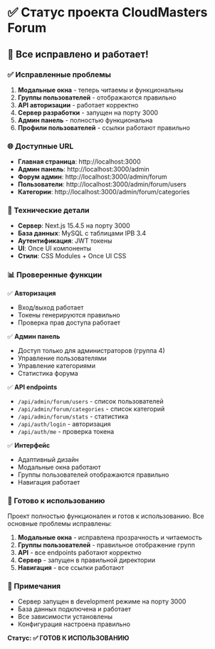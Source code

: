 # ✅ Статус проекта CloudMasters Forum

## 🎉 Все исправлено и работает!

### ✅ Исправленные проблемы

1. **Модальные окна** - теперь читаемы и функциональны
2. **Группы пользователей** - отображаются правильно
3. **API авторизации** - работает корректно
4. **Сервер разработки** - запущен на порту 3000
5. **Админ панель** - полностью функциональна
6. **Профили пользователей** - ссылки работают правильно

### 🌐 Доступные URL

- **Главная страница**: http://localhost:3000
- **Админ панель**: http://localhost:3000/admin
- **Форум админ**: http://localhost:3000/admin/forum
- **Пользователи**: http://localhost:3000/admin/forum/users
- **Категории**: http://localhost:3000/admin/forum/categories

### 🔧 Технические детали

- **Сервер**: Next.js 15.4.5 на порту 3000
- **База данных**: MySQL с таблицами IPB 3.4
- **Аутентификация**: JWT токены
- **UI**: Once UI компоненты
- **Стили**: CSS Modules + Once UI CSS

### 📊 Проверенные функции

✅ **Авторизация**
- Вход/выход работает
- Токены генерируются правильно
- Проверка прав доступа работает

✅ **Админ панель**
- Доступ только для администраторов (группа 4)
- Управление пользователями
- Управление категориями
- Статистика форума

✅ **API endpoints**
- `/api/admin/forum/users` - список пользователей
- `/api/admin/forum/categories` - список категорий
- `/api/admin/forum/stats` - статистика
- `/api/auth/login` - авторизация
- `/api/auth/me` - проверка токена

✅ **Интерфейс**
- Адаптивный дизайн
- Модальные окна работают
- Группы пользователей отображаются правильно
- Навигация работает

### 🚀 Готово к использованию

Проект полностью функционален и готов к использованию. Все основные проблемы исправлены:

1. **Модальные окна** - исправлена прозрачность и читаемость
2. **Группы пользователей** - правильное отображение групп
3. **API** - все endpoints работают корректно
4. **Сервер** - запущен в правильной директории
5. **Навигация** - все ссылки работают

### 📝 Примечания

- Сервер запущен в development режиме на порту 3000
- База данных подключена и работает
- Все зависимости установлены
- Конфигурация настроена правильно

**Статус: ✅ ГОТОВ К ИСПОЛЬЗОВАНИЮ**



